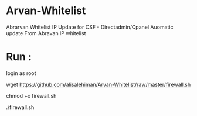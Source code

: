 # Arvan-Whitelist
Abrarvan Whitelist IP Update for CSF - Directadmin/Cpanel
Auomatic update From Abravan IP whitelist 

# Run :
login as root 

wget https://github.com/alisalehiman/Arvan-Whitelist/raw/master/firewall.sh

chmod +x firewall.sh

./firewall.sh
